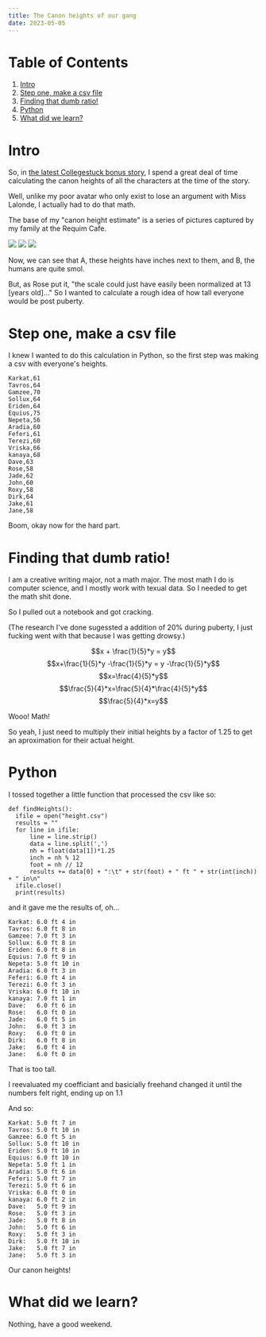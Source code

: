 ```yaml
---
title: The Canon heights of our gang
date: 2023-05-05
---
```

# Table of Contents

1.  [Intro](#orgaa54edf)
2.  [Step one, make a csv file](#org90a3d3d)
3.  [Finding that dumb ratio!](#org8dfb667)
4.  [Python](#orgec56902)
5.  [What did we learn?](#org3205fc1)


<a id="orgaa54edf"></a>

# Intro

So, in [the latest Collegestuck bonus story](https://celadon.moe/stories/collegestuck/), I spend a great deal of time calculating the canon heights of all the characters at the time of the story.

Well, unlike my poor avatar who only exist to lose an argument with Miss Lalonde, I actually had to do that math.

The base of my "canon height estimate" is a series of pictures captured by my family at the Requim Cafe.

<img src="/images/blog/size-1.jpg">
<img src="/images/blog/size-2.jpg">
<img src="/images/blog/size-3.jpg">

Now, we can see that A, these heights have inches next to them, and B, the humans are quite smol.

But, as Rose put it, "the scale could just have easily been normalized at 13 [years old]&#x2026;" So I wanted to calculate a rough idea of how tall everyone would be post puberty.


<a id="org90a3d3d"></a>

# Step one, make a csv file

I knew I wanted to do this calculation in Python, so the first step was making a csv with everyone's heights.

    Karkat,61
    Tavros,64
    Gamzee,70
    Sollux,64
    Eriden,64
    Equius,75
    Nepeta,56
    Aradia,60
    Feferi,61
    Terezi,60
    Vriska,66
    kanaya,68
    Dave,63
    Rose,58
    Jade,62
    John,60
    Roxy,58
    Dirk,64
    Jake,61
    Jane,58

Boom, okay now for the hard part.


<a id="org8dfb667"></a>

# Finding that dumb ratio!

I am a creative writing major, not a math major. The most math I do is computer science, and I mostly work with texual data. So I needed to get the math shit done.

So I pulled out a notebook and got cracking.

(The research I've done sugessted a addition of 20% during puberty, I just fucking went with that because I was getting drowsy.)

$$x + \frac{1}{5}*y = y$$
$$x+\frac{1}{5}*y -\frac{1}{5}*y = y -\frac{1}{5}*y$$
$$x=\frac{4}{5}*y$$
$$\frac{5}{4}*x=\frac{5}{4}*\frac{4}{5}*y$$
$$\frac{5}{4}*x=y$$

Wooo! Math!

So yeah, I just need to multiply their initial heights by a factor of 1.25 to get an aproximation for their actual height.


<a id="orgec56902"></a>

# Python

I tossed together a little function that processed the csv like so:

    def findHeights():
      ifile = open("height.csv")
      results = ""
      for line in ifile:
          line = line.strip()
          data = line.split(',')
          nh = float(data[1])*1.25
          inch = nh % 12
          foot = nh // 12
          results += data[0] + ":\t" + str(foot) + " ft " + str(int(inch)) + " in\n"
      ifile.close()
      print(results)

and it gave me the results of, oh&#x2026;

    Karkat:	6.0 ft 4 in
    Tavros:	6.0 ft 8 in
    Gamzee:	7.0 ft 3 in
    Sollux:	6.0 ft 8 in
    Eriden:	6.0 ft 8 in
    Equius:	7.0 ft 9 in
    Nepeta:	5.0 ft 10 in
    Aradia:	6.0 ft 3 in
    Feferi:	6.0 ft 4 in
    Terezi:	6.0 ft 3 in
    Vriska:	6.0 ft 10 in
    kanaya:	7.0 ft 1 in
    Dave:	6.0 ft 6 in
    Rose:	6.0 ft 0 in
    Jade:	6.0 ft 5 in
    John:	6.0 ft 3 in
    Roxy:	6.0 ft 0 in
    Dirk:	6.0 ft 8 in
    Jake:	6.0 ft 4 in
    Jane:	6.0 ft 0 in

That is too tall.

I reevaluated my coefficiant and basicially freehand changed it until the numbers felt right, ending up on 1.1

And so:

    Karkat:	5.0 ft 7 in
    Tavros:	5.0 ft 10 in
    Gamzee:	6.0 ft 5 in
    Sollux:	5.0 ft 10 in
    Eriden:	5.0 ft 10 in
    Equius:	6.0 ft 10 in
    Nepeta:	5.0 ft 1 in
    Aradia:	5.0 ft 6 in
    Feferi:	5.0 ft 7 in
    Terezi:	5.0 ft 6 in
    Vriska:	6.0 ft 0 in
    kanaya:	6.0 ft 2 in
    Dave:	5.0 ft 9 in
    Rose:	5.0 ft 3 in
    Jade:	5.0 ft 8 in
    John:	5.0 ft 6 in
    Roxy:	5.0 ft 3 in
    Dirk:	5.0 ft 10 in
    Jake:	5.0 ft 7 in
    Jane:	5.0 ft 3 in

Our canon heights!


<a id="org3205fc1"></a>

# What did we learn?

Nothing, have a good weekend.

